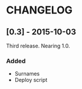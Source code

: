 CHANGELOG
=========

## [0.3] - 2015-10-03
Third release. Nearing 1.0.

### Added
- Surnames
- Deploy script
